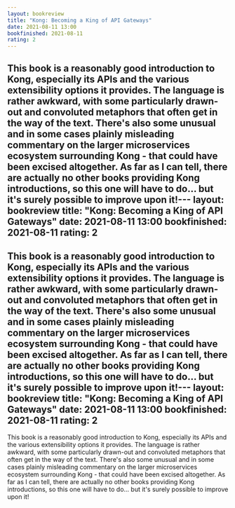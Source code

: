```yaml
---
layout: bookreview
title: "Kong: Becoming a King of API Gateways"
date: 2021-08-11 13:00
bookfinished: 2021-08-11
rating: 2
---
```


This book is a reasonably good introduction to Kong, especially its APIs and the various extensibility options it provides. The language is rather awkward, with some particularly drawn-out and convoluted metaphors that often get in the way of the text. There's also some unusual and in some cases plainly misleading commentary on the larger microservices ecosystem surrounding Kong - that could have been excised altogether. As far as I can tell, there are actually no other books providing Kong introductions, so this one will have to do... but it's surely possible to improve upon it!---
layout: bookreview
title: "Kong: Becoming a King of API Gateways"
date: 2021-08-11 13:00
bookfinished: 2021-08-11
rating: 2
---

This book is a reasonably good introduction to Kong, especially its APIs and the various extensibility options it provides. The language is rather awkward, with some particularly drawn-out and convoluted metaphors that often get in the way of the text. There's also some unusual and in some cases plainly misleading commentary on the larger microservices ecosystem surrounding Kong - that could have been excised altogether. As far as I can tell, there are actually no other books providing Kong introductions, so this one will have to do... but it's surely possible to improve upon it!---
layout: bookreview
title: "Kong: Becoming a King of API Gateways"
date: 2021-08-11 13:00
bookfinished: 2021-08-11
rating: 2
---

This book is a reasonably good introduction to Kong, especially its APIs and the various extensibility options it provides. The language is rather awkward, with some particularly drawn-out and convoluted metaphors that often get in the way of the text. There's also some unusual and in some cases plainly misleading commentary on the larger microservices ecosystem surrounding Kong - that could have been excised altogether. As far as I can tell, there are actually no other books providing Kong introductions, so this one will have to do... but it's surely possible to improve upon it!